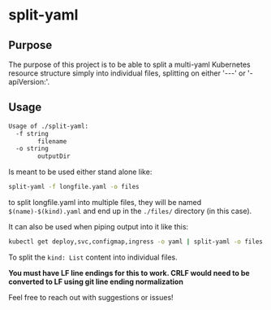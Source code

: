 # split-yaml

## Purpose
The purpose of this project is to be able to split a multi-yaml Kubernetes resource structure simply into individual files, splitting on either '---' or '- apiVersion:'. 

## Usage
```bash
Usage of ./split-yaml:
  -f string
        filename
  -o string
        outputDir
```

Is meant to be used either stand alone like:
```bash
split-yaml -f longfile.yaml -o files
```
to split longfile.yaml into multiple files, they will be named `$(name)-$(kind).yaml` and end up in the `./files/` directory (in this case).

It can also be used when piping output into it like this:
```bash
kubectl get deploy,svc,configmap,ingress -o yaml | split-yaml -o files -f -
```
To split the `kind: List` content into individual files.

**You must have LF line endings for this to work. CRLF would need to be converted to LF using git line ending normalization**

Feel free to reach out with suggestions or issues!
